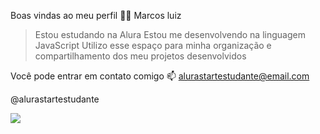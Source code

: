 Boas vindas ao meu perfil 💙💙
Marcos luiz

>Estou estudando na Alura
Estou me desenvolvendo na linguagem JavaScript
Utilizo esse espaço para minha organização e compartilhamento dos meu projetos desenvolvidos

Você pode entrar em contato comigo 📫
alurastartestudante@email.com

@alurastartestudante

![](https://tenor.com/pt-BR/view/laugh-laughing-ha-ha-ha-happy-lol-gif-17472530)
